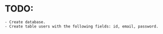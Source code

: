# TODO: 
    - Create database.
    - Create table users with the following fields: id, email, password. 
  
